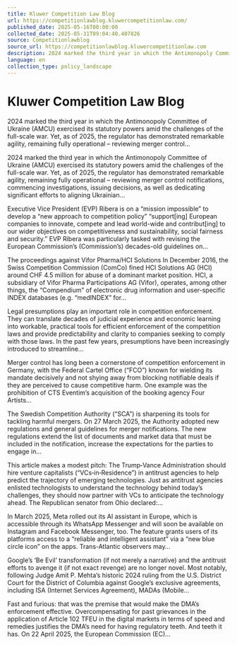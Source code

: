 ```yaml
---
title: Kluwer Competition Law Blog
url: https://competitionlawblog.kluwercompetitionlaw.com/
published_date: 2025-05-16T00:00:00
collected_date: 2025-05-31T09:04:40.407826
source: Competitionlawblog
source_url: https://competitionlawblog.kluwercompetitionlaw.com
description: 2024 marked the third year in which the Antimonopoly Committee of Ukraine (AMCU) exercised its statutory powers amid the challenges of the full-scale war. Yet, as of 2025, the regulator has demonstrated remarkable agility, remaining fully operational – reviewing merger control...
language: en
collection_type: policy_landscape
---
```


# Kluwer Competition Law Blog

2024 marked the third year in which the Antimonopoly Committee of Ukraine (AMCU) exercised its statutory powers amid the challenges of the full-scale war. Yet, as of 2025, the regulator has demonstrated remarkable agility, remaining fully operational – reviewing merger control...

2024 marked the third year in which the Antimonopoly Committee of Ukraine (AMCU) exercised its statutory powers amid the challenges of the full-scale war. Yet, as of 2025, the regulator has demonstrated remarkable agility, remaining fully operational – reviewing merger control notifications, commencing investigations, issuing decisions, as well as dedicating significant efforts to aligning Ukrainian…

Executive Vice President (EVP) Ribera is on a “mission impossible” to develop a “new approach to competition policy” “support[ing] European companies to innovate, compete and lead world-wide and contribut[ing] to our wider objectives on competitiveness and sustainability, social fairness and security.” EVP Ribera was particularly tasked with revising the European Commission’s (Commission’s) decades-old guidelines on…

The proceedings against Vifor Pharma/HCI Solutions In December 2016, the Swiss Competition Commission (ComCo) fined HCl Solutions AG (HCI) around CHF 4.5 million for abuse of a dominant market position. HCI, a subsidiary of Vifor Pharma Participations AG (Vifor), operates, among other things, the “Compendium” of electronic drug information and user-specific INDEX databases (e.g. “medINDEX” for…

Legal presumptions play an important role in competition enforcement. They can translate decades of judicial experience and economic learning into workable, practical tools for efficient enforcement of the competition laws and provide predictability and clarity to companies seeking to comply with those laws. In the past few years, presumptions have been increasingly introduced to streamline…

Merger control has long been a cornerstone of competition enforcement in Germany, with the Federal Cartel Office (“FCO”) known for wielding its mandate decisively and not shying away from blocking notifiable deals if they are perceived to cause competitive harm. One example was the prohibition of CTS Eventim’s acquisition of the booking agency Four Artists…

The Swedish Competition Authority (“SCA”) is sharpening its tools for tackling harmful mergers. On 27 March 2025, the Authority adopted new regulations and general guidelines for merger notifications. The new regulations extend the list of documents and market data that must be included in the notification, increase the expectations for the parties to engage in…

This article makes a modest pitch: The Trump‑Vance Administration should hire venture capitalists (“VCs‑in‑Residence”) in antitrust agencies to help predict the trajectory of emerging technologies. Just as antitrust agencies enlisted technologists to understand the technology behind today’s challenges, they should now partner with VCs to anticipate the technology ahead. The Republican senator from Ohio declared:…

In March 2025, Meta rolled out its AI assistant in Europe, which is accessible through its WhatsApp Messenger and will soon be available on Instagram and Facebook Messenger, too. The feature grants users of its platforms access to a “reliable and intelligent assistant” via a “new blue circle icon” on the apps. Trans-Atlantic observers may…

Google’s ‘Be Evil’ transformation (if not merely a narrative) and the antitrust efforts to avenge it (if not exact revenge) are no longer novel. Most notably, following Judge Amit P. Mehta’s historic 2024 ruling from the U.S. District Court for the District of Columbia against Google’s exclusive agreements, including ISA (Internet Services Agreement), MADAs (Mobile…

Fast and furious: that was the premise that would make the DMA’s enforcement effective. Overcompensating for past grievances in the application of Article 102 TFEU in the digital markets in terms of speed and remedies justifies the DMA’s need for having regulatory teeth. And teeth it has. On 22 April 2025, the European Commission (EC)…